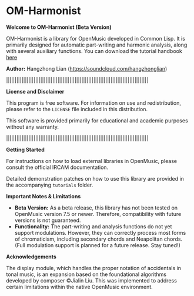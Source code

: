 # OM-Harmonist



**Welcome to OM-Harmonist (Beta Version)**

OM-Harmonist is a library for OpenMusic developed in Common Lisp. It is primarily designed for automatic part-writing and harmonic analysis, along with several auxiliary functions. You can download the tutorial handbook [here](./docs/OM-Harmonist-Tutorials.pdf)

**Author:** Hangzhong Lian (https://soundcloud.com/hangzhonglian)

|||||||||||||||||||||||||||||||||||||||||||||||||||||||||||||||||||||||||||||||||||

**License and Disclaimer**

This program is free software. For information on use and redistribution, please refer to the `LICENSE` file included in this distribution.

This software is provided primarily for educational and academic purposes without any warranty.

|||||||||||||||||||||||||||||||||||||||||||||||||||||||||||||||||||||||||||||||||||

**Getting Started**

For instructions on how to load external libraries in OpenMusic, please consult the official IRCAM documentation.

Detailed demonstration patches on how to use this library are provided in the accompanying `tutorials` folder.

**Important Notes & Limitations**

- **Beta Version:** As a beta release, this library has not been tested on OpenMusic version 7.5 or newer. Therefore, compatibility with future versions is not guaranteed.
- **Functionality:** The part-writing and analysis functions do not yet support modulations. However, they can correctly process most forms of chromaticism, including secondary chords and Neapolitan chords. (Full modulation support is planned for a future release. Stay tuned!)

**Acknowledgements**

The display module, which handles the proper notation of accidentals in tonal music, is an expansion based on the foundational algorithms developed by composer ©Jialin Liu. This was implemented to address certain limitations within the native OpenMusic environment.

